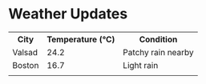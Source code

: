 # Weather Updates

<!-- WEATHER-UPDATE-START -->
<table><tr><th>City</th><th>Temperature (°C)</th><th>Condition</th></tr><tr><td>Valsad</td><td>24.2</td><td>Patchy rain nearby</td></tr><tr><td>Boston</td><td>16.7</td><td>Light rain</td></tr><tr><td></td><td></td><td></td></tr></table>
<!-- WEATHER-UPDATE-END -->
